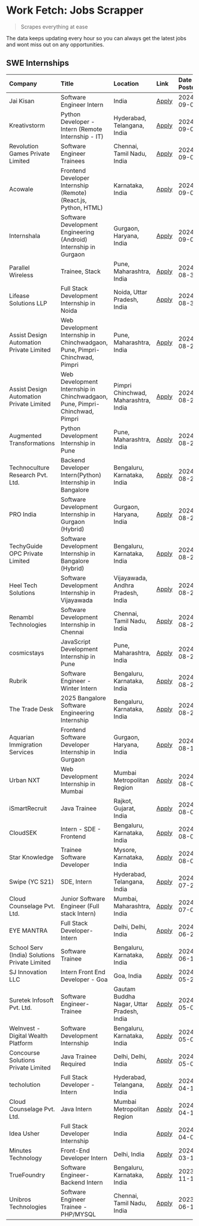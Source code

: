 # Work Fetch: Jobs Scrapper
> Scrapes everything at ease

The data keeps updating every hour so you can always get the latest jobs and wont miss out on any opportunities.

## SWE Internships
<!--START_SECTION:workfetch-->
| Company                                       | Title                                                                       | Location                                  | Link                                                                                                                                                                                                                                                                                                                         | Date Posted   |
|:----------------------------------------------|:----------------------------------------------------------------------------|:------------------------------------------|:-----------------------------------------------------------------------------------------------------------------------------------------------------------------------------------------------------------------------------------------------------------------------------------------------------------------------------|:--------------|
| Jai Kisan                                     | Software Engineer Intern                                                    | India                                     | [Apply](https://in.linkedin.com/jobs/view/software-engineer-intern-at-jai-kisan-4021550385?position=38&pageNum=0&refId=%2FFmns9ABDcQzlYTHYh%2B5Bg%3D%3D&trackingId=EHP1uFZaDhUc62s6TjE95Q%3D%3D&trk=public_jobs_jserp-result_search-card)                                                                                    | 2024-09-09    |
| Kreativstorm                                  | Python Developer - Intern (Remote Internship - IT)                          | Hyderabad, Telangana, India               | [Apply](https://in.linkedin.com/jobs/view/python-developer-intern-remote-internship-it-at-kreativstorm-4018537919?position=55&pageNum=0&refId=%2FFmns9ABDcQzlYTHYh%2B5Bg%3D%3D&trackingId=vujdpks6H8l0kjj7EgTXNA%3D%3D&trk=public_jobs_jserp-result_search-card)                                                             | 2024-09-05    |
| Revolution Games Private Limited              | Software Engineer Trainees                                                  | Chennai, Tamil Nadu, India                | [Apply](https://in.linkedin.com/jobs/view/software-engineer-trainees-at-revolution-games-private-limited-4015912927?position=49&pageNum=0&refId=%2FFmns9ABDcQzlYTHYh%2B5Bg%3D%3D&trackingId=DCHRCyD4pKV9QCcdiw89PQ%3D%3D&trk=public_jobs_jserp-result_search-card)                                                           | 2024-09-02    |
| Acowale                                       | Frontend Developer Internship (Remote) (React.js, Python, HTML)             | Karnataka, India                          | [Apply](https://in.linkedin.com/jobs/view/frontend-developer-internship-remote-react-js-python-html-at-acowale-4014663920?position=2&pageNum=0&refId=%2FFmns9ABDcQzlYTHYh%2B5Bg%3D%3D&trackingId=XKKXz%2BK7iS5KgmIQe0t%2BvQ%3D%3D&trk=public_jobs_jserp-result_search-card)                                                  | 2024-09-01    |
| Internshala                                   | Software Development Engineering (Android) Internship in Gurgaon            | Gurgaon, Haryana, India                   | [Apply](https://in.linkedin.com/jobs/view/software-development-engineering-android-internship-in-gurgaon-at-internshala-4015471580?position=6&pageNum=0&refId=%2FFmns9ABDcQzlYTHYh%2B5Bg%3D%3D&trackingId=u2mOiyj%2FbFwy0GElI%2F4xjA%3D%3D&trk=public_jobs_jserp-result_search-card)                                         | 2024-09-01    |
| Parallel Wireless                             | Trainee, Stack                                                              | Pune, Maharashtra, India                  | [Apply](https://in.linkedin.com/jobs/view/trainee-stack-at-parallel-wireless-3905689841?position=50&pageNum=0&refId=%2FFmns9ABDcQzlYTHYh%2B5Bg%3D%3D&trackingId=WNyOqhMIUeXaeGaGTx9S%2BQ%3D%3D&trk=public_jobs_jserp-result_search-card)                                                                                     | 2024-08-31    |
| Lifease Solutions LLP                         | Full Stack Development Internship in Noida                                  | Noida, Uttar Pradesh, India               | [Apply](https://in.linkedin.com/jobs/view/full-stack-development-internship-in-noida-at-lifease-solutions-llp-4013798377?position=32&pageNum=0&refId=%2FFmns9ABDcQzlYTHYh%2B5Bg%3D%3D&trackingId=0EKad81bSuRg1KCLlX5SXA%3D%3D&trk=public_jobs_jserp-result_search-card)                                                      | 2024-08-30    |
| Assist Design Automation Private Limited      | Web Development Internship in Chinchwadgaon, Pune, Pimpri-Chinchwad, Pimpri | Pune, Maharashtra, India                  | [Apply](https://in.linkedin.com/jobs/view/web-development-internship-in-chinchwadgaon-pune-pimpri-chinchwad-pimpri-at-assist-design-automation-private-limited-4010147193?position=33&pageNum=0&refId=%2FFmns9ABDcQzlYTHYh%2B5Bg%3D%3D&trackingId=csyyWg%2BvntMFd%2F6CmZKDQA%3D%3D&trk=public_jobs_jserp-result_search-card) | 2024-08-28    |
| Assist Design Automation Private Limited      | Web Development Internship in Chinchwadgaon, Pune, Pimpri-Chinchwad, Pimpri | Pimpri Chinchwad, Maharashtra, India      | [Apply](https://in.linkedin.com/jobs/view/web-development-internship-in-chinchwadgaon-pune-pimpri-chinchwad-pimpri-at-assist-design-automation-private-limited-4010142653?position=40&pageNum=0&refId=%2FFmns9ABDcQzlYTHYh%2B5Bg%3D%3D&trackingId=1l19nCpUlO41qFbHRlTVfQ%3D%3D&trk=public_jobs_jserp-result_search-card)     | 2024-08-28    |
| Augmented Transformations                     | Python Development Internship in Pune                                       | Pune, Maharashtra, India                  | [Apply](https://in.linkedin.com/jobs/view/python-development-internship-in-pune-at-augmented-transformations-4010741884?position=20&pageNum=0&refId=%2FFmns9ABDcQzlYTHYh%2B5Bg%3D%3D&trackingId=cR78azmMLhxJu254k2Y06g%3D%3D&trk=public_jobs_jserp-result_search-card)                                                       | 2024-08-26    |
| Technoculture Research Pvt. Ltd.              | Backend Developer Intern(Python) Internship in Bangalore                    | Bengaluru, Karnataka, India               | [Apply](https://in.linkedin.com/jobs/view/backend-developer-intern-python-internship-in-bangalore-at-technoculture-research-pvt-ltd-4010744714?position=43&pageNum=0&refId=%2FFmns9ABDcQzlYTHYh%2B5Bg%3D%3D&trackingId=fBB3KyBsgg1McvMOVTW1dw%3D%3D&trk=public_jobs_jserp-result_search-card)                                | 2024-08-26    |
| PRO India                                     | Software Development Internship in Gurgaon (Hybrid)                         | Gurgaon, Haryana, India                   | [Apply](https://in.linkedin.com/jobs/view/software-development-internship-in-gurgaon-hybrid-at-pro-india-4009587664?position=36&pageNum=0&refId=%2FFmns9ABDcQzlYTHYh%2B5Bg%3D%3D&trackingId=XWkq5cF39eXLKKoPUYxTYA%3D%3D&trk=public_jobs_jserp-result_search-card)                                                           | 2024-08-24    |
| TechyGuide OPC Private Limited                | Software Development Internship in Bangalore (Hybrid)                       | Bengaluru, Karnataka, India               | [Apply](https://in.linkedin.com/jobs/view/software-development-internship-in-bangalore-hybrid-at-techyguide-opc-private-limited-4009591646?position=42&pageNum=0&refId=%2FFmns9ABDcQzlYTHYh%2B5Bg%3D%3D&trackingId=kLf%2BGDlj9sjbpkuwZwb5yA%3D%3D&trk=public_jobs_jserp-result_search-card)                                  | 2024-08-24    |
| Heel Tech Solutions                           | Software Development Internship in Vijayawada                               | Vijayawada, Andhra Pradesh, India         | [Apply](https://in.linkedin.com/jobs/view/software-development-internship-in-vijayawada-at-heel-tech-solutions-4007906692?position=24&pageNum=0&refId=%2FFmns9ABDcQzlYTHYh%2B5Bg%3D%3D&trackingId=ouUkr7gOFqLjA28xL9OjyA%3D%3D&trk=public_jobs_jserp-result_search-card)                                                     | 2024-08-22    |
| Renambl Technologies                          | Software Development Internship in Chennai                                  | Chennai, Tamil Nadu, India                | [Apply](https://in.linkedin.com/jobs/view/software-development-internship-in-chennai-at-renambl-technologies-4007910299?position=28&pageNum=0&refId=%2FFmns9ABDcQzlYTHYh%2B5Bg%3D%3D&trackingId=%2Bb%2FkXRmssAy7dmUZ8W589A%3D%3D&trk=public_jobs_jserp-result_search-card)                                                   | 2024-08-22    |
| cosmicstays                                   | JavaScript Development Internship in Pune                                   | Pune, Maharashtra, India                  | [Apply](https://in.linkedin.com/jobs/view/javascript-development-internship-in-pune-at-cosmicstays-4007904825?position=44&pageNum=0&refId=%2FFmns9ABDcQzlYTHYh%2B5Bg%3D%3D&trackingId=vHa%2Ft9At1lut6rdjQy3rMw%3D%3D&trk=public_jobs_jserp-result_search-card)                                                               | 2024-08-22    |
| Rubrik                                        | Software Engineer - Winter Intern                                           | Bengaluru, Karnataka, India               | [Apply](https://in.linkedin.com/jobs/view/software-engineer-winter-intern-at-rubrik-4006567784?position=8&pageNum=0&refId=%2FFmns9ABDcQzlYTHYh%2B5Bg%3D%3D&trackingId=q9p3IdwwXXhMNHoTmw4Jpw%3D%3D&trk=public_jobs_jserp-result_search-card)                                                                                 | 2024-08-21    |
| The Trade Desk                                | 2025 Bangalore Software Engineering Internship                              | Bengaluru, Karnataka, India               | [Apply](https://in.linkedin.com/jobs/view/2025-bangalore-software-engineering-internship-at-the-trade-desk-3987456531?position=5&pageNum=0&refId=%2FFmns9ABDcQzlYTHYh%2B5Bg%3D%3D&trackingId=XDOmK01fVZ%2FIU9NarFp9pQ%3D%3D&trk=public_jobs_jserp-result_search-card)                                                        | 2024-08-20    |
| Aquarian Immigration Services                 | Frontend Software Developer Internship in Gurgaon                           | Gurgaon, Haryana, India                   | [Apply](https://in.linkedin.com/jobs/view/frontend-software-developer-internship-in-gurgaon-at-aquarian-immigration-services-4003119832?position=56&pageNum=0&refId=%2FFmns9ABDcQzlYTHYh%2B5Bg%3D%3D&trackingId=mmk1oX3YyaYVw%2FS5%2F4rQTw%3D%3D&trk=public_jobs_jserp-result_search-card)                                   | 2024-08-16    |
| Urban NXT                                     | Web Development Internship in Mumbai                                        | Mumbai Metropolitan Region                | [Apply](https://in.linkedin.com/jobs/view/web-development-internship-in-mumbai-at-urban-nxt-3995561641?position=59&pageNum=0&refId=%2FFmns9ABDcQzlYTHYh%2B5Bg%3D%3D&trackingId=FndQlbOMjfekEwj5GKFOfw%3D%3D&trk=public_jobs_jserp-result_search-card)                                                                        | 2024-08-07    |
| iSmartRecruit                                 | Java Trainee                                                                | Rajkot, Gujarat, India                    | [Apply](https://in.linkedin.com/jobs/view/java-trainee-at-ismartrecruit-3992301825?position=25&pageNum=0&refId=%2FFmns9ABDcQzlYTHYh%2B5Bg%3D%3D&trackingId=J%2BiZCVStN9JEhy4TakvNGg%3D%3D&trk=public_jobs_jserp-result_search-card)                                                                                          | 2024-08-06    |
| CloudSEK                                      | Intern - SDE - Frontend                                                     | Bengaluru, Karnataka, India               | [Apply](https://in.linkedin.com/jobs/view/intern-sde-frontend-at-cloudsek-3991574495?position=17&pageNum=0&refId=%2FFmns9ABDcQzlYTHYh%2B5Bg%3D%3D&trackingId=U%2BSr8qzVA2CxtTPDb5L3pg%3D%3D&trk=public_jobs_jserp-result_search-card)                                                                                        | 2024-08-02    |
| Star Knowledge                                | Trainee Software Developer                                                  | Mysore, Karnataka, India                  | [Apply](https://in.linkedin.com/jobs/view/trainee-software-developer-at-star-knowledge-3991516161?position=51&pageNum=0&refId=%2FFmns9ABDcQzlYTHYh%2B5Bg%3D%3D&trackingId=IMyuyrthQAn9TfYa4ObNeQ%3D%3D&trk=public_jobs_jserp-result_search-card)                                                                             | 2024-08-02    |
| Swipe (YC S21)                                | SDE, Intern                                                                 | Hyderabad, Telangana, India               | [Apply](https://in.linkedin.com/jobs/view/sde-intern-at-swipe-yc-s21-3980368092?position=53&pageNum=0&refId=%2FFmns9ABDcQzlYTHYh%2B5Bg%3D%3D&trackingId=4ZgOtqGqgmQY9PbRkt5nnA%3D%3D&trk=public_jobs_jserp-result_search-card)                                                                                               | 2024-07-22    |
| Cloud Counselage Pvt. Ltd.                    | Junior Software Engineer (Full stack Intern)                                | Mumbai, Maharashtra, India                | [Apply](https://in.linkedin.com/jobs/view/junior-software-engineer-full-stack-intern-at-cloud-counselage-pvt-ltd-3967725851?position=13&pageNum=0&refId=%2FFmns9ABDcQzlYTHYh%2B5Bg%3D%3D&trackingId=M5HoV9N8wZLHm4nwdL2Rzw%3D%3D&trk=public_jobs_jserp-result_search-card)                                                   | 2024-07-09    |
| EYE MANTRA                                    | Full Stack Developer- Intern                                                | Delhi, Delhi, India                       | [Apply](https://in.linkedin.com/jobs/view/full-stack-developer-intern-at-eye-mantra-3960988037?position=48&pageNum=0&refId=%2FFmns9ABDcQzlYTHYh%2B5Bg%3D%3D&trackingId=hZn%2FBib6QteUKXEdqVTL5Q%3D%3D&trk=public_jobs_jserp-result_search-card)                                                                              | 2024-06-28    |
| School Serv (India) Solutions Private Limited | Software Trainee                                                            | Bengaluru, Karnataka, India               | [Apply](https://in.linkedin.com/jobs/view/software-trainee-at-school-serv-india-solutions-private-limited-3953917603?position=21&pageNum=0&refId=%2FFmns9ABDcQzlYTHYh%2B5Bg%3D%3D&trackingId=FkCG9ngpewENR1pNzJ8hCg%3D%3D&trk=public_jobs_jserp-result_search-card)                                                          | 2024-06-19    |
| SJ Innovation LLC                             | Intern Front End Developer - Goa                                            | Goa, India                                | [Apply](https://in.linkedin.com/jobs/view/intern-front-end-developer-goa-at-sj-innovation-llc-3931678611?position=10&pageNum=0&refId=%2FFmns9ABDcQzlYTHYh%2B5Bg%3D%3D&trackingId=bMUha4IL6IcRtj8TyVnC%2FQ%3D%3D&trk=public_jobs_jserp-result_search-card)                                                                    | 2024-05-24    |
| Suretek Infosoft Pvt. Ltd.                    | Software Engineer-Trainee                                                   | Gautam Buddha Nagar, Uttar Pradesh, India | [Apply](https://in.linkedin.com/jobs/view/software-engineer-trainee-at-suretek-infosoft-pvt-ltd-3916999948?position=34&pageNum=0&refId=%2FFmns9ABDcQzlYTHYh%2B5Bg%3D%3D&trackingId=98FtontFu7LtIanF7i1DhA%3D%3D&trk=public_jobs_jserp-result_search-card)                                                                    | 2024-05-04    |
| WeInvest - Digital Wealth Platform            | Software Development Internship                                             | Bengaluru, Karnataka, India               | [Apply](https://in.linkedin.com/jobs/view/software-development-internship-at-weinvest-digital-wealth-platform-3912867225?position=3&pageNum=0&refId=%2FFmns9ABDcQzlYTHYh%2B5Bg%3D%3D&trackingId=4%2FglETpSDwcWa2RGq6b1zA%3D%3D&trk=public_jobs_jserp-result_search-card)                                                     | 2024-05-01    |
| Concourse Solutions Private Limited           | Java Trainee Required                                                       | Delhi, Delhi, India                       | [Apply](https://in.linkedin.com/jobs/view/java-trainee-required-at-concourse-solutions-private-limited-3912869388?position=9&pageNum=0&refId=%2FFmns9ABDcQzlYTHYh%2B5Bg%3D%3D&trackingId=2Gz%2Bq%2BrEmBu2K8HzeJrb6w%3D%3D&trk=public_jobs_jserp-result_search-card)                                                          | 2024-05-01    |
| techolution                                   | Full Stack Developer - Intern                                               | Hyderabad, Telangana, India               | [Apply](https://in.linkedin.com/jobs/view/full-stack-developer-intern-at-techolution-3904814977?position=58&pageNum=0&refId=%2FFmns9ABDcQzlYTHYh%2B5Bg%3D%3D&trackingId=X9fThrGuzWhBRcTyiH4X0w%3D%3D&trk=public_jobs_jserp-result_search-card)                                                                               | 2024-04-18    |
| Cloud Counselage Pvt. Ltd.                    | Java Intern                                                                 | Mumbai Metropolitan Region                | [Apply](https://in.linkedin.com/jobs/view/java-intern-at-cloud-counselage-pvt-ltd-3896025667?position=39&pageNum=0&refId=%2FFmns9ABDcQzlYTHYh%2B5Bg%3D%3D&trackingId=z%2FxGSs9p%2BxOzWVV290cgwg%3D%3D&trk=public_jobs_jserp-result_search-card)                                                                              | 2024-04-12    |
| Idea Usher                                    | Full Stack Developer Internship                                             | India                                     | [Apply](https://in.linkedin.com/jobs/view/full-stack-developer-internship-at-idea-usher-3879565540?position=22&pageNum=0&refId=%2FFmns9ABDcQzlYTHYh%2B5Bg%3D%3D&trackingId=lhvSYFhM9csUOAjFeLq6pQ%3D%3D&trk=public_jobs_jserp-result_search-card)                                                                            | 2024-04-01    |
| Minutes Technology                            | Front-End Developer Intern                                                  | Delhi, India                              | [Apply](https://in.linkedin.com/jobs/view/front-end-developer-intern-at-minutes-technology-3853712549?position=18&pageNum=0&refId=%2FFmns9ABDcQzlYTHYh%2B5Bg%3D%3D&trackingId=YCSX5bEhMLh3oGRhlGEWYA%3D%3D&trk=public_jobs_jserp-result_search-card)                                                                         | 2024-03-14    |
| TrueFoundry                                   | Software Engineer-Backend Intern                                            | Bengaluru, Karnataka, India               | [Apply](https://in.linkedin.com/jobs/view/software-engineer-backend-intern-at-truefoundry-3779508170?position=41&pageNum=0&refId=%2FFmns9ABDcQzlYTHYh%2B5Bg%3D%3D&trackingId=k0uOMz34QuHRiamnkJ9VwA%3D%3D&trk=public_jobs_jserp-result_search-card)                                                                          | 2023-11-10    |
| Unibros Technologies                          | Software Engineer Trainee - PHP/MYSQL                                       | Chennai, Tamil Nadu, India                | [Apply](https://in.linkedin.com/jobs/view/software-engineer-trainee-php-mysql-at-unibros-technologies-3656599241?position=46&pageNum=0&refId=%2FFmns9ABDcQzlYTHYh%2B5Bg%3D%3D&trackingId=BdV5nETP4an%2FJiIhRuXp6A%3D%3D&trk=public_jobs_jserp-result_search-card)                                                            | 2023-06-12    |
<!--END_SECTION:workfetch-->
